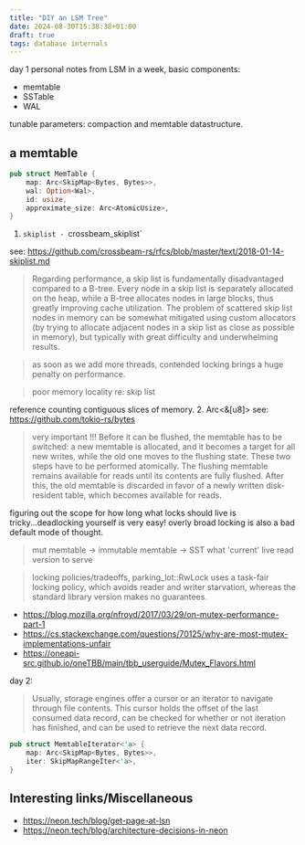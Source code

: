 ```yaml
---
title: "DIY an LSM Tree"
date: 2024-08-30T15:38:38+01:00
draft: true
tags: database internals
---
```


day 1 personal notes from LSM in a week, basic components:

- memtable
- SSTable
- WAL

tunable parameters: compaction and memtable datastructure.

## a memtable

```rust
pub struct MemTable {
    map: Arc<SkipMap<Bytes, Bytes>>,
    wal: Option<Wal>,
    id: usize,
    approximate_size: Arc<AtomicUsize>,
}
```

1. `skiplist - `crossbeam_skiplist`

see: https://github.com/crossbeam-rs/rfcs/blob/master/text/2018-01-14-skiplist.md
> Regarding performance, a skip list is fundamentally disadvantaged compared to a B-tree. Every node in a skip list is separately allocated on the heap, while a B-tree allocates nodes in large blocks, thus greatly improving cache utilization. The problem of scattered skip list nodes in memory can be somewhat mitigated using custom allocators (by trying to allocate adjacent nodes in a skip list as close as possible in memory), but typically with great difficulty and underwhelming results.

> as soon as we add more threads, contended locking brings a huge penalty on performance.

> poor memory locality re: skip list

reference counting contiguous slices of memory.
2. Arc<&[u8]> see: https://github.com/tokio-rs/bytes

> very important !!!
> Before it can be flushed, the memtable has to be switched: a new memtable is allocated, and it becomes a target for all new writes, while the old one moves to the flushing state. These two steps have to be performed atomically.
> The flushing memtable remains available for reads until its contents are fully flushed. After this, the old memtable is discarded in favor of a newly written disk-resident table, which becomes available for reads.

figuring out the scope for how long what locks should live is tricky...deadlocking yourself is very easy! overly broad locking is also a bad default mode of thought.

> mut memtable -> immutable memtable -> SST what 'current' live read version to serve

> locking policies/tradeoffs, parking_lot::RwLock uses a task-fair locking policy, which avoids reader and writer starvation, whereas the standard library version makes no guarantees.
- https://blog.mozilla.org/nfroyd/2017/03/29/on-mutex-performance-part-1
- https://cs.stackexchange.com/questions/70125/why-are-most-mutex-implementations-unfair
- https://oneapi-src.github.io/oneTBB/main/tbb_userguide/Mutex_Flavors.html


day 2:

> Usually, storage engines offer a cursor or an iterator to navigate through file contents. This cursor holds the offset of the last consumed data record, can be checked for whether or not iteration has finished, and can be used to retrieve the next data record.

```rust
pub struct MemtableIterator<'a> {
    map: Arc<SkipMap<Bytes, Bytes>>,
    iter: SkipMapRangeIter<'a>,
}
```

## Interesting links/Miscellaneous
- https://neon.tech/blog/get-page-at-lsn
- https://neon.tech/blog/architecture-decisions-in-neon


